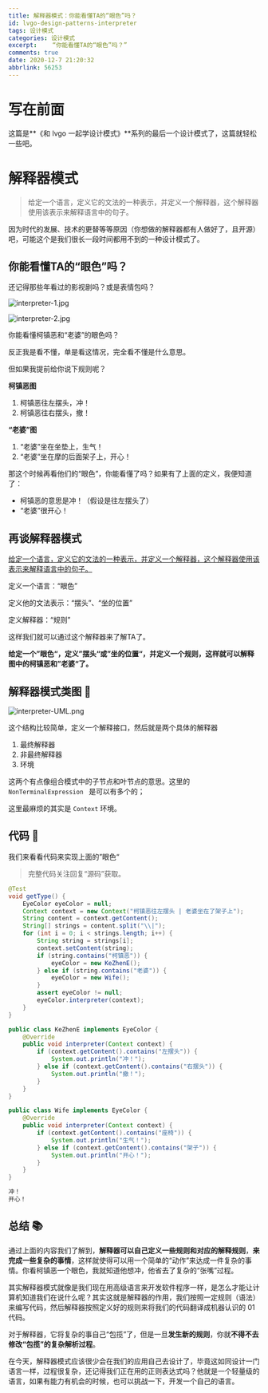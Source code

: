 ```yaml
---
title: 解释器模式：你能看懂TA的“眼色”吗？
id: lvgo-design-patterns-interpreter
tags: 设计模式
categories: 设计模式
excerpt: 　　“你能看懂TA的“眼色”吗？”
comments: true
date: 2020-12-7 21:20:32
abbrlink: 56253
---
```


# 写在前面

这篇是**《和 lvgo 一起学设计模式》**系列的最后一个设计模式了，这篇就轻松一些吧。

# 解释器模式

> 给定一个语言，定义它的文法的一种表示，并定义一个解释器，这个解释器使用该表示来解释语言中的句子。

因为时代的发展、技术的更替等等原因（你想做的解释器都有人做好了，且开源）吧，可能这个是我们很长一段时间都用不到的一种设计模式了。

## 你能看懂TA的“眼色”吗？

还记得那些年看过的影视剧吗？或是表情包吗？

![interpreter-1.jpg](https://i.loli.net/2020/12/03/dFSRYxU9AEDji4v.jpg)



![interpreter-2.jpg](https://i.loli.net/2020/12/03/pazvAJuBRKZhkco.jpg)

你能看懂柯镇恶和“老婆”的眼色吗？

反正我是看不懂，单是看这情况，完全看不懂是什么意思。

但如果我提前给你说下规则呢？

**柯镇恶图**

1. 柯镇恶往左摆头，冲！
2. 柯镇恶往右摆头，撤！

**“老婆”图**

1. “老婆”坐在坐垫上，生气！
2. “老婆”坐在摩的后面架子上，开心！

那这个时候再看他们的“眼色”，你能看懂了吗？如果有了上面的定义，我便知道了：

- 柯镇恶的意思是冲！（假设是往左摆头了）
- “老婆”很开心！

## 再谈解释器模式

<u>给定一个语言，定义它的文法的一种表示，并定义一个解释器，这个解释器使用该表示来解释语言中的句子。</u>

定义一个语言：“眼色”

定义他的文法表示：“摆头”、“坐的位置”

定义解释器：“规则”

这样我们就可以通过这个解释器来了解TA了。

**给定一个”眼色“，定义”摆头“或”坐的位置“，并定义一个规则，这样就可以解释图中的柯镇恶和”老婆“了。**

## 解释器模式类图 📌

![interpreter-UML.png](https://i.loli.net/2020/12/03/IrtOF8hdjB3PDnG.png)

这个结构比较简单，定义一个解释接口，然后就是两个具体的解释器

1. 最终解释器
2. 非最终解释器
3. 环境

这两个有点像组合模式中的子节点和叶节点的意思。这里的 `NonTerminalExpression ` 是可以有多个的；

这里最麻烦的其实是 `Context` 环境。

## 代码 📃

我们来看看代码来实现上面的”眼色“

> 完整代码关注回复“源码”获取。

```java
@Test
void getType() {
    EyeColor eyeColor = null;
    Context context = new Context("柯镇恶往左摆头 | 老婆坐在了架子上");
    String content = context.getContent();
    String[] strings = content.split("\\|");
    for (int i = 0; i < strings.length; i++) {
        String string = strings[i];
        context.setContent(string);
        if (string.contains("柯镇恶")) {
            eyeColor = new KeZhenE();
        } else if (string.contains("老婆")) {
            eyeColor = new Wife();
        }
        assert eyeColor != null;
        eyeColor.interpreter(context);
    }
}
```

```java
public class KeZhenE implements EyeColor {
    @Override
    public void interpreter(Context context) {
        if (context.getContent().contains("左摆头")) {
            System.out.println("冲！");
        } else if (context.getContent().contains("右摆头")) {
            System.out.println("撤！");
        }
    }
}
```

```java
public class Wife implements EyeColor {
    @Override
    public void interpreter(Context context) {
        if (context.getContent().contains("座椅")) {
            System.out.println("生气！");
        } else if (context.getContent().contains("架子")) {
            System.out.println("开心！");
        }
    }
}
```

```java
冲！
开心！
```



## 总结 📚

通过上面的内容我们了解到，**解释器可以自己定义一些规则和对应的解释规则**，**来完成一些复杂的事情**，这样就使得可以用一个简单的“动作”来达成一件复杂的事情。你看柯镇恶一个眼色，我就知道他想冲，他省去了复杂的“张嘴”过程。

其实解释器模式就像是我们现在用高级语言来开发软件程序一样，是怎么才能让计算机知道我们在说什么呢？其实这就是解释器的作用，我们按照一定规则（语法）来编写代码，然后解释器按照定义好的规则来将我们的代码翻译成机器认识的 01 代码。

对于解释器，它将复杂的事自己“包揽”了，但是一旦**发生新的规则**，你就**不得不去修改“包揽”的复杂解析过程**。

在今天，解释器模式应该很少会在我们的应用自己去设计了，毕竟这如同设计一门语言一样，过程很复杂，还记得我们正在用的正则表达式吗？他就是一个轻量级的语言，如果有能力有机会的时候，也可以挑战一下，开发一个自己的语言。
